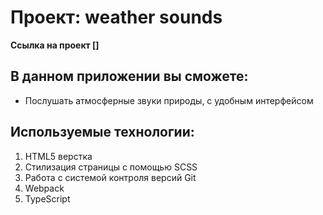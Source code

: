 # Проект: weather sounds
**Ссылка на проект []**

## В данном приложении вы сможете:
* Послушать атмосферные звуки природы, с удобным интерфейсом

## Используемые технологии:
1. HTML5 верстка
2. Стилизация страницы с помощью SCSS
3. Работа с системой контроля версий Git
4. Webpack
5. TypeScript